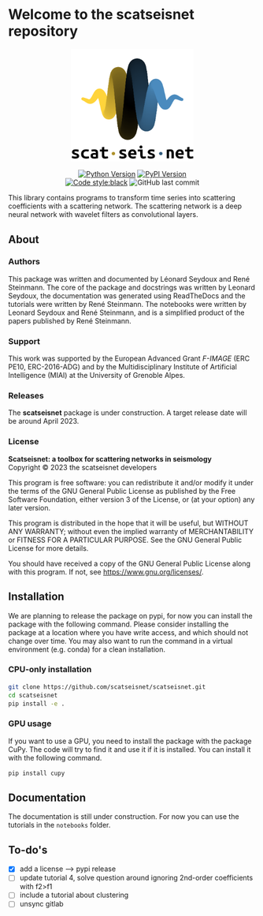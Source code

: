 # Welcome to the __scatseisnet__ repository

<div align=center>

<img src=docs/source/_static/logo_scatseisnet.png width=250px/>

[![Python Version](https://img.shields.io/pypi/pyversions/covseisnet)](https://pypi.org/project/covseisnet/)
[![PyPI Version](https://img.shields.io/pypi/v/covseisnet.svg)](https://pypi.org/project/covseisnet/)\
[![Code style:black](https://img.shields.io/badge/code%20style-black-000000.svg)](https://github.com/psf/black)
![GitHub last commit](https://img.shields.io/github/last-commit/scatseisnet/scatseisnet)

</div>

This library contains programs to transform time series into scattering
coefficients with a scattering network. The scattering network is a deep
neural network with wavelet filters as convolutional layers.

## About

### Authors

This package was written and documented by Léonard Seydoux and René Steinmann.
The core of the package and docstrings was written by Leonard Seydoux, the
documentation was generated using ReadTheDocs and the tutorials were written
by René Steinmann. The notebooks were written by Leonard Seydoux and René
Steinmann, and is a simplified product of the papers published by René
Steinmann.

### Support

This work was supported by the European Advanced Grant _F-IMAGE_ (ERC PE10,
ERC-2016-ADG) and by the Multidisciplinary Institute of Artificial Intelligence
(MIAI) at the University of Grenoble Alpes.

### Releases

The __scatseisnet__ package is under construction. A target release date will be
around April 2023.

### License

__Scatseisnet: a toolbox for scattering networks in seismology__\
Copyright ©️ 2023 the scatseisnet developers

This program is free software: you can redistribute it and/or modify
it under the terms of the GNU General Public License as published by
the Free Software Foundation, either version 3 of the License, or
(at your option) any later version.

This program is distributed in the hope that it will be useful,
but WITHOUT ANY WARRANTY; without even the implied warranty of
MERCHANTABILITY or FITNESS FOR A PARTICULAR PURPOSE.  See the
GNU General Public License for more details.

You should have received a copy of the GNU General Public License
along with this program. If not, see <https://www.gnu.org/licenses/>.

## Installation

We are planning to release the package on pypi, for now you can install the
package with the following command. Please consider installing the package at a
location where you have write access, and which should not change over time.
You may also want to run the command in a virtual environment (e.g. conda) for a
clean installation.

### CPU-only installation

```bash
git clone https://github.com/scatseisnet/scatseisnet.git 
cd scatseisnet
pip install -e .
```

### GPU usage

If you want to use a GPU, you need to install the package with the package CuPy.
The code will try to find it and use it if it is installed. You can install it
with the following command.

```bash
pip install cupy
```

## Documentation

The documentation is still under construction.
For now you can use the tutorials in the `notebooks` folder.

## To-do's

- [x] add a license --> pypi release
- [ ] update tutorial 4, solve question around ignoring 2nd-order coefficients with f2>f1
- [ ] include a tutorial about clustering
- [ ] unsync gitlab
